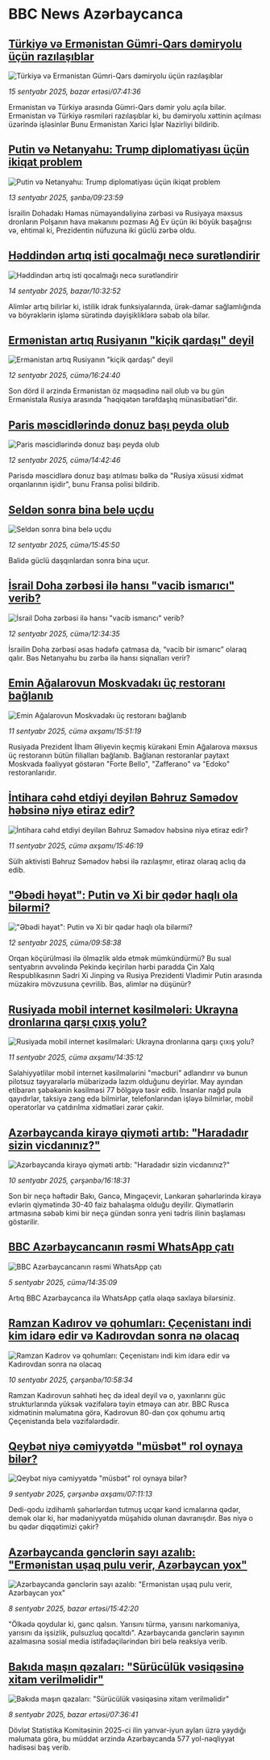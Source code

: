 # BBC News Azərbaycanca## [Türkiyə və Ermənistan Gümri-Qars dəmiryolu üçün razılaşıblar](https://www.bbc.com/azeri/articles/c5y8gykmzj7o?at_medium=RSS&at_campaign=rss?at_campaign=githubrss)![Türkiyə və Ermənistan Gümri-Qars dəmiryolu üçün razılaşıblar](https://ichef.bbci.co.uk/ace/ws/240/cpsprodpb/5fdf/live/97bdb750-9205-11f0-85c7-5bdf6c05d36f.jpg)_15 sentyabr 2025, bazar ertəsi/07:41:36_Ermənistan və Türkiyə arasında Gümri-Qars dəmir yolu açıla bilər. Ermənistan və Türkiyə rəsmiləri razılaşıblar ki, bu dəmiryolu xəttinin açılması üzərində işləsinlər Bunu Ermənistan Xarici İşlər Nazirliyi bildirib.## [Putin və Netanyahu: Trump diplomatiyası üçün ikiqat problem](https://www.bbc.com/azeri/articles/czxwne202r7o?at_medium=RSS&at_campaign=rss?at_campaign=githubrss)![Putin və Netanyahu: Trump diplomatiyası üçün ikiqat problem](https://ichef.bbci.co.uk/ace/ws/240/cpsprodpb/fa4d/live/30c15490-8fe3-11f0-9cf6-cbf3e73ce2b9.png)_13 sentyabr 2025, şənbə/09:23:59_İsrailin Dohadakı Həmas nümayəndəliyinə zərbəsi və Rusiyaya məxsus dronların Polşanın hava məkanını pozması Ağ Ev üçün iki böyük başağrısı və, ehtimal ki, Prezidentin nüfuzuna iki güclü zərbə oldu.## [Həddindən artıq isti qocalmağı necə surətləndirir](https://www.bbc.com/azeri/articles/cg7drvedpnxo?at_medium=RSS&at_campaign=rss?at_campaign=githubrss)![Həddindən artıq isti qocalmağı necə surətləndirir](https://ichef.bbci.co.uk/ace/ws/240/cpsprodpb/1027/live/bb6020a0-8709-11f0-b357-dba5095f4b72.jpg)_14 sentyabr 2025, bazar/10:32:52_Alimlər artıq bilirlər ki, istilik idrak funksiyalarında, ürək-damar sağlamlığında və böyrəklərin işləmə sürətində dəyişikliklərə səbəb ola bilər.## [Ermənistan artıq Rusiyanın "kiçik qardaşı" deyil](https://www.bbc.com/azeri/articles/c203l10xne7o?at_medium=RSS&at_campaign=rss?at_campaign=githubrss)![Ermənistan artıq Rusiyanın "kiçik qardaşı" deyil](https://ichef.bbci.co.uk/ace/ws/240/cpsprodpb/cda5/live/7af51680-8ff4-11f0-a5f1-addf1091094f.jpg)_12 sentyabr 2025, cümə/16:24:40_Son dörd il ərzində Ermənistan öz məqsədinə nail olub və bu gün Ermənistala Rusiya arasında "həqiqətən tərəfdaşlıq münasibətləri"dir.## [Paris məscidlərində donuz başı peyda olub](https://www.bbc.com/azeri/articles/cwy9g14ewxpo?at_medium=RSS&at_campaign=rss?at_campaign=githubrss)![Paris məscidlərində donuz başı peyda olub](https://ichef.bbci.co.uk/ace/ws/240/cpsprodpb/cf8d/live/c6eba4a0-8fe5-11f0-8dff-cd91a5ad4a32.jpg)_12 sentyabr 2025, cümə/14:42:46_Parisdə məscidlərə donuz başı atılması bəlkə də "Rusiya xüsusi xidmət orqanlarının işidir", bunu Fransa polisi bildirib.## [Seldən sonra bina belə uçdu](https://www.bbc.com/azeri/articles/c9dxe0v728do?at_medium=RSS&at_campaign=rss?at_campaign=githubrss)![Seldən sonra bina belə uçdu](https://ichef.bbci.co.uk/ace/ws/240/cpsprodpb/b61f/live/07f38180-8fef-11f0-be09-a9e2727d223b.jpg)_12 sentyabr 2025, cümə/15:45:50_Balidə güclü daşqınlardan sonra bina uçur.## [İsrail Doha zərbəsi ilə hansı "vacib ismarıcı" verib?](https://www.bbc.com/azeri/articles/c701e6ee5g7o?at_medium=RSS&at_campaign=rss?at_campaign=githubrss)![İsrail Doha zərbəsi ilə hansı "vacib ismarıcı" verib?](https://ichef.bbci.co.uk/ace/ws/240/cpsprodpb/09d9/live/2a6c7c40-8e86-11f0-80dc-f7c99ab3dfdc.jpg)_12 sentyabr 2025, cümə/12:34:35_İsrailin Doha zərbəsi əsas hədəfə çatmasa da, “vacib bir ismarıc” olaraq qalır. Bəs Netanyahu bu zərbə ilə hansı siqnalları verir?## [Emin Ağalarovun Moskvadakı üç restoranı bağlanıb](https://www.bbc.com/azeri/articles/c1kwmx3vl4lo?at_medium=RSS&at_campaign=rss?at_campaign=githubrss)![Emin Ağalarovun Moskvadakı üç restoranı bağlanıb](https://ichef.bbci.co.uk/ace/ws/240/cpsprodpb/d008/live/1f2633b0-8f23-11f0-9cf6-cbf3e73ce2b9.jpg)_11 sentyabr 2025, cümə axşamı/15:51:19_Rusiyada Prezident İlham Əliyevin keçmiş kürəkəni Emin Ağalarova məxsus üç restoranın bütün filialları bağlanıb. Bağlanan restoranlar paytaxt Moskvada fəaliyyət göstərən "Forte Bello", "Zafferano" və "Edoko" restoranlarıdır.## [İntihara cəhd etdiyi deyilən Bəhruz Səmədov həbsinə niyə etiraz edir?](https://www.bbc.com/azeri/articles/c0lkzrz0wwgo?at_medium=RSS&at_campaign=rss?at_campaign=githubrss)![İntihara cəhd etdiyi deyilən Bəhruz Səmədov həbsinə niyə etiraz edir?](https://ichef.bbci.co.uk/ace/ws/240/cpsprodpb/d58d/live/92358120-8f24-11f0-8111-31005f7c48fd.jpg)_11 sentyabr 2025, cümə axşamı/15:46:19_Sülh aktivisti Bəhruz Səmədov həbsi ilə razılaşmır, etiraz olaraq aclıq da edib.## ["Əbədi həyat": Putin və Xi bir qədər haqlı ola bilərmi?](https://www.bbc.com/azeri/articles/c3rvwwve5jlo?at_medium=RSS&at_campaign=rss?at_campaign=githubrss)!["Əbədi həyat": Putin və Xi bir qədər haqlı ola bilərmi?](https://ichef.bbci.co.uk/ace/ws/240/cpsprodpb/c563/live/783be5e0-8991-11f0-898f-d5f571305c23.jpg)_12 sentyabr 2025, cümə/09:58:38_Orqan köçürülməsi ilə ölməzlik əldə etmək mümkündürmü? 
Bu sual sentyabrın əvvəlində Pekində keçirilən hərbi paradda Çin Xalq Respublikasının Sədri Xi Jinping və Rusiya Prezidenti Vladimir Putin arasında müzakirə mövzusuna çevrilib. Bəs, alimlər nə düşünür?## [Rusiyada mobil internet kəsilmələri: Ukrayna dronlarına qarşı çıxış yolu?](https://www.bbc.com/azeri/articles/c5y422p1439o?at_medium=RSS&at_campaign=rss?at_campaign=githubrss)![Rusiyada mobil internet kəsilmələri: Ukrayna dronlarına qarşı çıxış yolu?](https://ichef.bbci.co.uk/ace/ws/240/cpsprodpb/30fa/live/7d8fe3d0-88dc-11f0-8c02-ed32f57a7bac.jpg)_11 sentyabr 2025, cümə axşamı/14:35:12_Səlahiyyətlilər mobil internet kəsilmələrini "məcburi" adlandırır və bunun pilotsuz təyyarələrlə mübarizədə lazım olduğunu deyirlər. May ayından etibarən şəbəkənin kəsilməsi 77 bölgəyə təsir edib. İnsanlar nağd pula qayıdırlar, taksiyə zəng edə bilmirlər, telefonlarından işləyə bilmirlər, mobil operatorlar və çatdırılma xidmətləri zərər çəkir.## [Azərbaycanda kirayə qiyməti artıb: "Haradadır sizin vicdanınız?"](https://www.bbc.com/azeri/articles/c8rv5kn2lvpo?at_medium=RSS&at_campaign=rss?at_campaign=githubrss)![Azərbaycanda kirayə qiyməti artıb: "Haradadır sizin vicdanınız?"](https://ichef.bbci.co.uk/ace/ws/240/cpsprodpb/06f8/live/f05d6280-8e5d-11f0-b391-6936825093bd.jpg)_10 sentyabr 2025, çərşənbə/16:18:31_Son bir neçə həftədir Bakı, Gəncə, Mingəçevir, Lənkəran şəhərlərində kirayə evlərin qiymətində 30-40 faiz bahalaşma olduğu deyilir. Qiymətlərin artmasına səbəb kimi bir neçə gündən sonra yeni tədris ilinin başlaması göstərilir.## [BBC Azərbaycancanın rəsmi WhatsApp çatı ](https://www.bbc.com/azeri/articles/cx2p0v124v7o?at_medium=RSS&at_campaign=rss?at_campaign=githubrss)![BBC Azərbaycancanın rəsmi WhatsApp çatı ](https://ichef.bbci.co.uk/ace/ws/240/cpsprodpb/4ee6/live/fcf13660-8a62-11f0-b391-6936825093bd.jpg)_5 sentyabr 2025, cümə/14:35:09_Artıq BBC Azərbaycanca ilə WhatsApp çatla əlaqə saxlaya bilərsiniz.## [Ramzan Kadırov və qohumları: Çeçenistanı indi kim idarə edir və Kadırovdan sonra nə olacaq](https://www.bbc.com/azeri/articles/c99gvrj27vlo?at_medium=RSS&at_campaign=rss?at_campaign=githubrss)![Ramzan Kadırov və qohumları: Çeçenistanı indi kim idarə edir və Kadırovdan sonra nə olacaq](https://ichef.bbci.co.uk/ace/ws/240/cpsprodpb/7b3e/live/2468ac60-7dce-11f0-a34f-318be3fb0481.png)_10 sentyabr 2025, çərşənbə/10:58:34_Ramzan Kadırovun səhhəti heç də ideal deyil və o, yaxınlarını güc strukturlarında yüksək vəzifələrə təyin etməyə can atır. BBC Rusca xidmətinin məlumatına görə, Kadırovun 80-dən çox qohumu artıq Çeçenistanda belə vəzifələrdədir.## [Qeybət niyə cəmiyyətdə "müsbət" rol oynaya bilər?](https://www.bbc.com/azeri/articles/cpqvnv90wlro?at_medium=RSS&at_campaign=rss?at_campaign=githubrss)![Qeybət niyə cəmiyyətdə "müsbət" rol oynaya bilər?](https://ichef.bbci.co.uk/ace/ws/240/cpsprodpb/0903/live/9c32e840-4544-11f0-9aa2-539732b750e5.jpg)_9 sentyabr 2025, çərşənbə axşamı/07:11:13_Dedi-qodu izdihamlı şəhərlərdən tutmuş ucqar kənd icmalarına qədər, demək olar ki, hər mədəniyyətdə müşahidə olunan davranışdır. Bəs niyə o bu qədər diqqətimizi çəkir?## [Azərbaycanda gənclərin sayı azalıb: "Ermənistan uşaq pulu verir, Azərbaycan yox"](https://www.bbc.com/azeri/articles/c2ejxk2nl32o?at_medium=RSS&at_campaign=rss?at_campaign=githubrss)![Azərbaycanda gənclərin sayı azalıb: "Ermənistan uşaq pulu verir, Azərbaycan yox"](https://ichef.bbci.co.uk/ace/ws/240/cpsprodpb/92f0/live/40ded010-8cc7-11f0-b391-6936825093bd.jpg)_8 sentyabr 2025, bazar ertəsi/15:42:20_"Ölkədə qoydular ki, gənc qalsın. Yarısını türmə, yarısını narkomaniya, yarısını da işsizlik, pulsuzluq qocaltdı". Azərbaycanda gənclərin sayının azalmasına sosial media istifadəçilərindən biri belə reaksiya verib.## [Bakıda maşın qəzaları: "Sürücülük vəsiqəsinə xitam verilməlidir"](https://www.bbc.com/azeri/articles/cge2jlgjydeo?at_medium=RSS&at_campaign=rss?at_campaign=githubrss)![Bakıda maşın qəzaları: "Sürücülük vəsiqəsinə xitam verilməlidir"](https://ichef.bbci.co.uk/ace/ws/240/cpsprodpb/5197/live/e02f7170-8c85-11f0-a91f-69625b70a4a8.png)_8 sentyabr 2025, bazar ertəsi/07:36:41_Dövlət Statistika Komitəsinin 2025-ci ilin yanvar-iyun ayları üzrə  yaydığı  məlumata görə, bu müddət ərzində Azərbaycanda 577 yol-nəqliyyat hadisəsi baş verib.